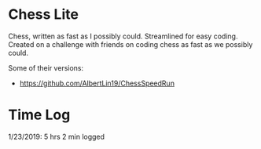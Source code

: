 # Chess Lite
Chess, written as fast as I possibly could.
Streamlined for easy coding.
Created on a challenge with friends on coding chess as fast as we possibly could.

Some of their versions:
* https://github.com/AlbertLin19/ChessSpeedRun

# Time Log
1/23/2019: 5 hrs 2 min logged
